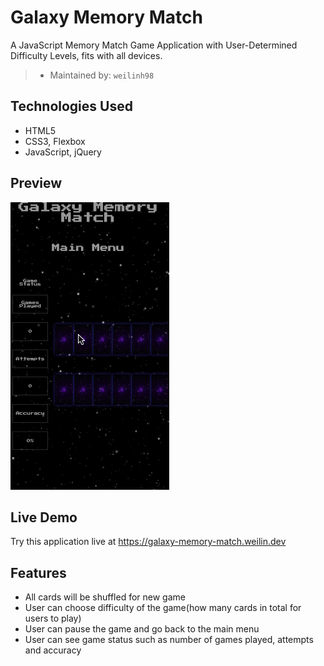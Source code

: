 # Galaxy Memory Match

A JavaScript Memory Match Game Application with User-Determined Difficulty Levels, fits with all devices.

> - Maintained by: `weilinh98`

## Technologies Used

 - HTML5
 - CSS3, Flexbox
 - JavaScript, jQuery

## Preview
![GalaxyMemoryMatch](assets/stars/galaxy-memory-match.gif)

## Live Demo
Try this application live at https://galaxy-memory-match.weilin.dev

## Features
 - All cards will be shuffled for new game
 - User can choose difficulty of the game(how many cards in total for users to play)
 - User can pause the game and go back to the main menu
 - User can see game status such as number of games played, attempts and accuracy
